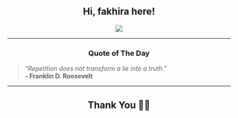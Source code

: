 <h2 align="center"> Hi, fakhira here!</h2>

<p align="center">
<a href="https://github.com/fakhiralkda" alt="github streak"><img src="https://dvst-streak.herokuapp.com/?user=fakhiralkda&theme=tokyonight&fire=DD472C"></a>
</p>

<hr>
<h3 align="center">Quote of The Day</h3>
<p align="center">
<blockquote>
<i>"Repetition does not transform a lie into a truth."</i>
<br>
<b>- Franklin D. Roosevelt</b>
</blockquote>
</p>


<hr>
<h2 align="center">Thank You 🙏🏼</h2>
